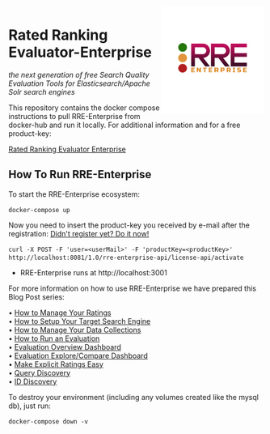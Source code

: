 <img src="img/logo-RREE-gradient.png" alt="RRE-Enterprise Logo" title="RRE-Enterprise: the next generation of free Search Quality Evaluation Tools for Elasticsearch/Apache Solr search engines" width="200" align="right"/>

Rated Ranking Evaluator-Enterprise
==========================

*the next generation of free Search Quality Evaluation Tools for Elasticsearch/Apache Solr search engines*

This repository contains the docker compose instructions to pull RRE-Enterprise from docker-hub and run it locally.
For additional information and for a free product-key:

<a href="https://sease.io/rated-ranking-evaluator-enterprise">Rated Ranking Evaluator Enterprise</a>

## How To Run RRE-Enterprise   

To start the RRE-Enterprise ecosystem:

```
docker-compose up 
```  
  
Now you need to insert the product-key you received by e-mail after the registration:
[Didn't register yet? Do it now!](https://sease.io/rated-ranking-evaluator-enterprise)  
```
curl -X POST -F 'user=<userMail>' -F 'productKey=<productKey>' http://localhost:8081/1.0/rre-enterprise-api/license-api/activate
```

* RRE-Enterprise runs at http://localhost:3001
  
For more information on how to use RRE-Enterprise we have prepared this Blog Post series:

• <a href="https://sease.io/2022/06/rre-enterprise-how-to-manage-your-ratings.html">How to Manage Your Ratings</a><br>
• <a href="https://sease.io/2022/06/rre-enterprise-how-to-set-up-your-target-search-engine.html">How to Setup Your Target Search Engine</a><br>
• <a href="https://sease.io/2022/06/rre-enterprise-how-to-manage-your-data-collections.html">How to Manage Your Data Collections</a><br>
• <a href="https://sease.io/2022/07/rre-enterprise-how-to-run-an-evaluation.html">How to Run an Evaluation</a><br>
• <a href="https://sease.io/2022/07/rre-enterprise-evaluation-overview-dashboard.html">Evaluation Overview Dashboard</a><br>
• <a href="https://sease.io/2022/08/rre-enterprise-evaluation-explore-compare-dashboard.html">Evaluation Explore/Compare Dashboard</a><br>
• <a href="https://sease.io/2022/08/rre-enterprise-make-explicit-ratings-easy.html">Make Explicit Ratings Easy</a><br>
• <a href="https://sease.io/2022/08/query-discovery-in-rre-enterprise.html">Query Discovery</a><br>
• <a href="https://sease.io/2022/09/id-discovery-in-rre-enterprise.html">ID Discovery</a><br>
  
To destroy your environment (including any volumes created like the mysql db), just run:
```
docker-compose down -v
```  

